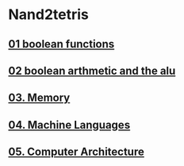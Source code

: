 # Nand2tetris

## [01 boolean functions](../nand2tetris/01-boolean-functions.md)
## [02 boolean arthmetic and the alu](../nand2tetris/02-boolean-arthmetic-and-the-alu.md)
## [03. Memory](../nand2tetris/03-memory.md)
## [04. Machine Languages](../nand2tetris/04-Machine-Languages.md)
## [05. Computer Architecture](../nand2tetris/05.-Computer-Architecture.md)

